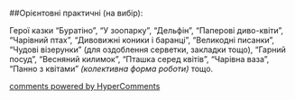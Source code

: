 <div id="hypercomments_widget" class="js-hypercomments-widget invisible"></div>

##Орієнтовні практичні (на вибір):

Герої казки “Буратіно”, “У зоопарку”, “Дельфін”, “Паперові диво-квіти”, “Чарівний птах”, “Дивовижні коники і баранці”,  “Великодні писанки”, “Чудові візерунки” (для оздоблення серветки, закладки тощо), “Гарний посуд”, “Весняний килимок”, “Пташка серед квітів”, “Чарівна ваза”, “Панно з квітами” *(колективна форма роботи)* тощо.


<div class="js-hypercomments-container">
    <a href="http://hypercomments.com" class="hc-link" title="comments widget">comments powered by HyperComments</a>
</div>